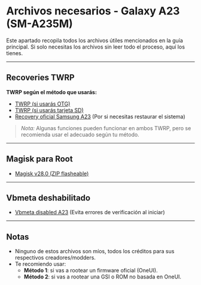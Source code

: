 # Archivos necesarios - Galaxy A23 (SM-A235M)

Este apartado recopila todos los archivos útiles mencionados en la guía principal. Si solo necesitas los archivos sin leer todo el proceso, aquí los tienes.

---

## Recoveries TWRP

**TWRP según el método que usarás:**

- [TWRP (si usarás OTG)](https://drive.google.com/file/d/1EPEkVzG2NyqWegVWjYH1p0kTsOaOYGqf/view?usp=sharing)
- [TWRP (si usarás tarjeta SD)](https://drive.google.com/file/d/1Eh63RF6bWELDuLJPOhEW6YUqN2o6foP7/view?usp=sharing)
- [Recovery oficial Samsung A23](https://drive.google.com/file/d/1r3H10AdhCJpk6PdGU5duR9vNqmIsXMGM/view?usp=sharing) (Por si necesitas restaurar el sistema)

> *Nota:* Algunas funciones pueden funcionar en ambos TWRP, pero se recomienda usar el adecuado según tu método.

---

## Magisk para Root

- [Magisk v28.0 (ZIP flasheable)](https://magiskmanager.net/wp-content/uploads/2024/10/Magisk-v28.0.zip)

---

## Vbmeta deshabilitado

- [Vbmeta disabled A23](https://drive.google.com/file/d/1hvXxNBa9dJInPI2VixfE8Ry9YYw3pFMk/view?usp=sharing) (Evita errores de verificación al iniciar)

---

## Notas

- Ninguno de estos archivos son míos, todos los créditos para sus respectivos creadores/modders.
- Te recomiendo usar:
  - **Método 1**: si vas a rootear un firmware oficial (OneUI).
  - **Método 2**: si vas a rootear una GSI o ROM no basada en OneUI.
